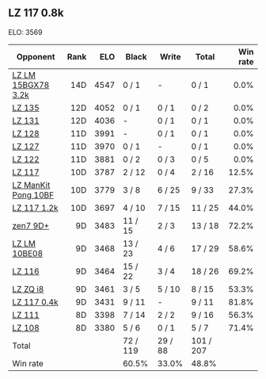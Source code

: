 ## LZ 117 0.8k ##

ELO: 3569

Opponent | Rank | ELO | Black | Write | Total | Win rate
---------|-----:|----:|-------|-------|-------|-------:
[LZ LM 15BGX78 3.2k](LZ%20LM%2015BGX78%203.2k.md) | 14D | 4547 | 0 / 1 | - | 0 / 1 | 0.0%
[LZ 135](LZ%20135.md) | 12D | 4052 | 0 / 1 | 0 / 1 | 0 / 2 | 0.0%
[LZ 131](LZ%20131.md) | 12D | 4036 | - | 0 / 1 | 0 / 1 | 0.0%
[LZ 128](LZ%20128.md) | 11D | 3991 | - | 0 / 1 | 0 / 1 | 0.0%
[LZ 127](LZ%20127.md) | 11D | 3970 | 0 / 1 | - | 0 / 1 | 0.0%
[LZ 122](LZ%20122.md) | 11D | 3881 | 0 / 2 | 0 / 3 | 0 / 5 | 0.0%
[LZ 117](LZ%20117.md) | 10D | 3787 | 2 / 12 | 0 / 4 | 2 / 16 | 12.5%
[LZ ManKit Pong 10BF](LZ%20ManKit%20Pong%2010BF.md) | 10D | 3779 | 3 / 8 | 6 / 25 | 9 / 33 | 27.3%
[LZ 117 1.2k](LZ%20117%201.2k.md) | 10D | 3697 | 4 / 10 | 7 / 15 | 11 / 25 | 44.0%
[zen7 9D+](zen7%209D+.md) | 9D | 3483 | 11 / 15 | 2 / 3 | 13 / 18 | 72.2%
[LZ LM 10BE08](LZ%20LM%2010BE08.md) | 9D | 3468 | 13 / 23 | 4 / 6 | 17 / 29 | 58.6%
[LZ 116](LZ%20116.md) | 9D | 3464 | 15 / 22 | 3 / 4 | 18 / 26 | 69.2%
[LZ ZQ i8](LZ%20ZQ%20i8.md) | 9D | 3461 | 3 / 5 | 5 / 10 | 8 / 15 | 53.3%
[LZ 117 0.4k](LZ%20117%200.4k.md) | 9D | 3431 | 9 / 11 | - | 9 / 11 | 81.8%
[LZ 111](LZ%20111.md) | 8D | 3398 | 7 / 14 | 2 / 2 | 9 / 16 | 56.3%
[LZ 108](LZ%20108.md) | 8D | 3380 | 5 / 6 | 0 / 1 | 5 / 7 | 71.4%
Total | | | 72 / 119 | 29 / 88 | 101 / 207 | 
Win rate| | | 60.5% | 33.0% | 48.8% | 

